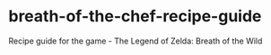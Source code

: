 # breath-of-the-chef-recipe-guide
Recipe guide for the game - The Legend of Zelda: Breath of the Wild

